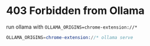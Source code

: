 
# 403 Forbidden from Ollama
run ollama with `OLLAMA_ORIGINS=chrome-extension://*`
```s
OLLAMA_ORIGINS=chrome-extension://* ollama serve
```